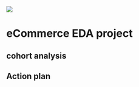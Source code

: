 <img src ="https://img.shields.io/badge/-EDA-informational">

# eCommerce EDA project

## cohort analysis

## Action plan
